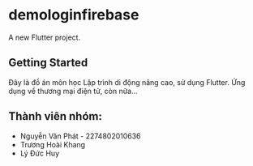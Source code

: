 # demologinfirebase

A new Flutter project.

## Getting Started

Đây là đồ án môn học Lập trình di động nâng cao, sử dụng Flutter.
Ứng dụng về thương mại điện tử, còn nữa...


## Thành viên nhóm:
- Nguyễn Văn Phát - 2274802010636
- Trương Hoài Khang 
- Lý Đức Huy